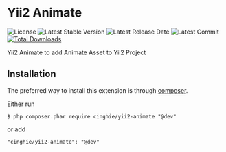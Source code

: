 # Yii2 Animate

![License](https://img.shields.io/packagist/l/cinghie/yii2-animate.svg)
![Latest Stable Version](https://img.shields.io/github/release/cinghie/yii2-animate.svg)
![Latest Release Date](https://img.shields.io/github/release-date/cinghie/yii2-animate.svg)
![Latest Commit](https://img.shields.io/github/last-commit/cinghie/yii2-animate.svg)
[![Total Downloads](https://img.shields.io/packagist/dt/cinghie/yii2-animate.svg)](https://packagist.org/packages/cinghie/yii2-animate)

Yii2 Animate to add Animate Asset to Yii2 Project


## Installation

The preferred way to install this extension is through [composer](http://getcomposer.org/download/).

Either run

```
$ php composer.phar require cinghie/yii2-animate "@dev"
```

or add

```
"cinghie/yii2-animate": "@dev"
```
